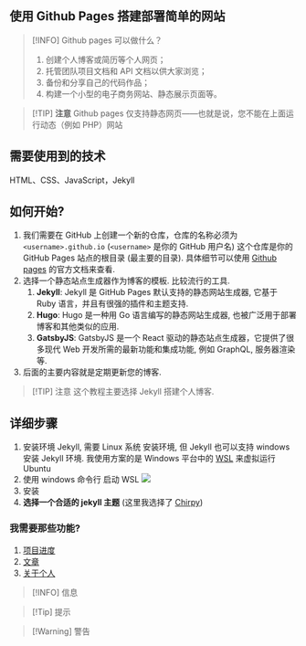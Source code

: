 ## 使用 Github Pages 搭建部署简单的网站

> [!INFO] Github pages 可以做什么？
> 1. 创建个人博客或简历等个人网页；
> 2. 托管团队项目文档和 API 文档以供大家浏览；
> 3. 备份和分享自己的代码作品；
> 4. 构建一个小型的电子商务网站、静态展示页面等。

> [!TIP] **注意**
> Github pages 仅支持静态网页——也就是说，您不能在上面运行动态（例如 PHP）网站

## 需要使用到的技术

HTML、CSS、JavaScript，Jekyll

## 如何开始?

1. 我们需要在 GitHub 上创建一个新的仓库，仓库的名称必须为 `<username>.github.io` (`<username>` 是你的 GitHub 用户名) 这个仓库是你的 GitHub Pages 站点的根目录 (最主要的目录). 具体细节可以使用 [Github pages](https://pages.github.com/) 的官方文档来查看.
2. 选择一个静态站点生成器作为博客的模板. 比较流行的工具.
	1. **Jekyll**: Jekyll 是 GitHub Pages 默认支持的静态网站生成器, 它基于 Ruby 语言，并且有很强的插件和主题支持.
	2. **Hugo**: Hugo 是一种用 Go 语言编写的静态网站生成器, 也被广泛用于部署博客和其他类似的应用.
	3. **GatsbyJS**: GatsbyJS 是一个 React 驱动的静态站点生成器，它提供了很多现代 Web 开发所需的最新功能和集成功能, 例如 GraphQL, 服务器渲染等.
3. 后面的主要内容就是定期更新您的博客.

> [!TIP] 注意
> 这个教程主要选择 Jekyll 搭建个人博客.

## 详细步骤

1. 安装环境 Jekyll, 需要 Linux 系统 安装环境, 但 Jekyll 也可以支持 windows 安装 Jekyll 环境. 我使用方案的是 Windows 平台中的 [WSL](https://learn.microsoft.com/en-us/windows/wsl/install) 来虚拟运行 Ubuntu
2. 使用 windows 命令行 启动 WSL ![](附件/Pasted%20image%2020230706000156.png)
3. 安装
4. **选择一个合适的 jekyll 主题** (这里我选择了 [Chirpy]())

### 我需要那些功能?

1. [项目进度](博客项目进度功能.md)
2. [文章](博客文章功能.md)
3. [关于个人](博客关于个人信息功能)

 > [!INFO] 信息

> [!Tip] 提示

> [!Warning] 警告
